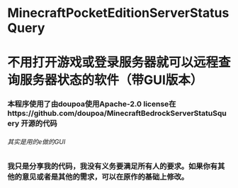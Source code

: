 # MinecraftPocketEditionServerStatusQuery
# 不用打开游戏或登录服务器就可以远程查询服务器状态的软件（带GUI版本）
### 本程序使用了由doupoa使用Apache-2.0 license在https://github.com/doupoa/MinecraftBedrockServerStatuSquery 开源的代码
###### 其实是用的e做的GUI
### 我只是分享我的代码，我没有义务要满足所有人的要求。如果你有其他的意见或者是其他的需求，可以在原作的基础上修改。
